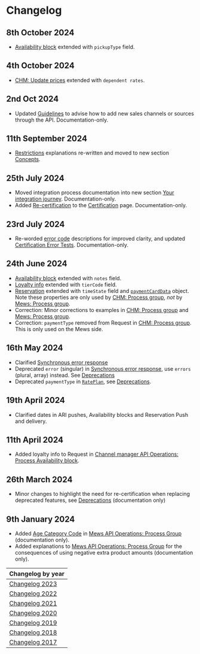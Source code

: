 # Changelog

## 8th October 2024

* [Availability block](../channel-manager-operations/availabilityBlock.md#availability-block) extended with `pickupType` field.

## 4th October 2024

* [CHM: Update prices](/channel-manager-operations/inventory.md) extended with `dependent rates`.

## 2nd Oct 2024

* Updated [Guidelines](../guidelines/README.md#channels) to advise how to add new sales channels or sources through the API. Documentation-only.

## 11th September 2024

* [Restrictions](../concepts/restrictions.md) explanations re-written and moved to new section [Concepts](../concepts/README.md).

## 25th July 2024

* Moved integration process documentation into new section [Your integration journey](../your-journey/README.md). Documentation-only.
* Added [Re-certification](../your-journey/certification.md#re-certification) to the [Certification](../your-journey/certification.md) page. Documentation-only.

## 23rd July 2024

* Re-worded [error code](../guidelines/responses.md#error-codes) descriptions for improved clarity, and updated [Certification Error Tests](../your-journey/certification-tests.md#error-tests). Documentation-only.

## 24th June 2024

* [Availability block](../channel-manager-operations/availabilityBlock.md#availability-block) extended with `notes` field.
* [Loyalty info](../mews-operations/reservations.md#loyalty-info) extended with `tierCode` field.
* [Reservation](../mews-operations/reservations.md#reservation) extended with `timeState` field and [`paymentCardData`](../mews-operations/reservations.md#payment-card-data) object. Note these properties are only used by [CHM: Process group](../channel-manager-operations/reservations.md#process-group), _not_ by [Mews: Process group](../mews-operations/reservations.md#process-group).
* Correction: Minor corrections to examples in [CHM: Process group](../channel-manager-operations/reservations.md#process-group) and [Mews: Process group](../mews-operations/reservations.md#process-group).
* Correction: `paymentType` removed from Request in [CHM: Process group](../channel-manager-operations/reservations.md#process-group). This is only used on the Mews side.

## 16th May 2024

* Clarified [Synchronous error response](../guidelines/responses.md#synchronous-error-response)
* Deprecated `error` (singular) in [Synchronous error response](../guidelines/responses.md#synchronous-error-response), use `errors` (plural, array) instead. See [Deprecations](../deprecations/README.md)
* Deprecated `paymentType` in [`RatePlan`](../mews-operations/configuration.md#rate-plan), see [Deprecations](../deprecations/README.md).

## 19th April 2024

* Clarified dates in ARI pushes, Availability blocks and Reservation Push and delivery.

## 11th April 2024

* Added loyalty info to Request in [Channel manager API Operations: Process Availability block](../channel-manager-operations/availabilityBlock.md#availability-block).
  
## 26th March 2024

* Minor changes to highlight the need for re-certification when replacing deprecated features, see [Deprecations](../deprecations/README.md) (documentation only)

## 9th January 2024

* Added [Age Category Code](../mews-operations/reservations.md#age-category-code) in [Mews API Operations: Process Group](../mews-operations/reservations.md#process-group) (documentation only).
* Added explanations to [Mews API Operations: Process Group](../mews-operations/reservations.md#process-group) for the consequences of using negative extra product amounts (documentation only).

| Changelog by year |
| :-- |
| [Changelog 2023](changelog2023.md) |
| [Changelog 2022](changelog2022.md) |
| [Changelog 2021](changelog2021.md) |
| [Changelog 2020](changelog2020.md) |
| [Changelog 2019](changelog2019.md) |
| [Changelog 2018](changelog2018.md) |
| [Changelog 2017](changelog2017.md) |
